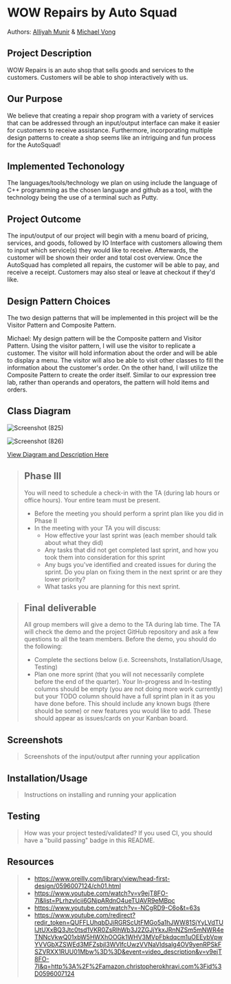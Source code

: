 # WOW Repairs by Auto Squad
Authors: [Alliyah Munir](https://github.com/AlliyahMunir) &  [Michael Vong](https://github.com/michaelvong)

## Project Description 
WOW Repairs is an auto shop that sells goods and services to the customers. Customers will be able to shop interactively with us.
## Our Purpose
We believe that creating a repair shop program with a variety of services that can be addressed through an input/output interface can make it easier for customers to receive assistance. Furthermore, incorporating multiple design patterns to create a shop seems like an intriguing and fun process for the AutoSquad! 

## Implemented Techonology
The languages/tools/technology we plan on using include the language of C++ programming as the chosen language and github as a tool, with the technology being the use of a terminal such as Putty. 

## Project Outcome
The input/output of our project will begin with a menu board of pricing, services, and goods, followed by IO Interface with customers allowing them to input which service(s) they would like to receive. Afterwards, the customer will be shown their order and total cost overview. Once the AutoSquad has completed all repairs, the customer will be able to pay, and receive a receipt. Customers may also steal or leave at checkout if they'd like. 

## Design Pattern Choices
The two design patterns that will be implemented in this project will be the Visitor Pattern and Composite Pattern.

Michael: My design pattern will be the Composite pattern and Visitor Pattern. Using the visitor pattern, I will use the visitor to replicate a customer. The visitor will hold information about the order and will be able to display a menu. The visitor will also be able to visit other classes to fill the information about the customer's order. On the other hand, I will utilize the Composite Pattern to create the order itself. Similar to our expression tree lab, rather than operands and operators, the pattern will hold items and orders.

## Class Diagram
![Screenshot (825)](https://user-images.githubusercontent.com/52710942/99324567-6f3d7180-2829-11eb-881c-5b2e1c671633.png)

![Screenshot (826)](https://user-images.githubusercontent.com/52710942/99324763-ccd1be00-2829-11eb-9024-7fe7620a4d74.png)

[View Diagram and Description Here](https://docs.google.com/document/d/1AxLyhsg0K1V0hIXzQ6zJ8qQ6KcXIuoaiAAHnwAMx5_4/edit?usp=sharing)

 > ## Phase III
 > You will need to schedule a check-in with the TA (during lab hours or office hours). Your entire team must be present. 
 > * Before the meeting you should perform a sprint plan like you did in Phase II
 > * In the meeting with your TA you will discuss: 
 >   - How effective your last sprint was (each member should talk about what they did)
 >   - Any tasks that did not get completed last sprint, and how you took them into consideration for this sprint
 >   - Any bugs you've identified and created issues for during the sprint. Do you plan on fixing them in the next sprint or are they lower priority?
 >   - What tasks you are planning for this next sprint.

 > ## Final deliverable
 > All group members will give a demo to the TA during lab time. The TA will check the demo and the project GitHub repository and ask a few questions to all the team members. 
 > Before the demo, you should do the following:
 > * Complete the sections below (i.e. Screenshots, Installation/Usage, Testing)
 > * Plan one more sprint (that you will not necessarily complete before the end of the quarter). Your In-progress and In-testing columns should be empty (you are not doing more work currently) but your TODO column should have a full sprint plan in it as you have done before. This should include any known bugs (there should be some) or new features you would like to add. These should appear as issues/cards on your Kanban board. 
 ## Screenshots
 > Screenshots of the input/output after running your application
 ## Installation/Usage
 > Instructions on installing and running your application
 ## Testing
 > How was your project tested/validated? If you used CI, you should have a "build passing" badge in this README.
 ## Resources
 > * https://www.oreilly.com/library/view/head-first-design/0596007124/ch01.html 
 > * https://www.youtube.com/watch?v=v9ejT8FO-7I&list=PLrhzvIcii6GNjpARdnO4ueTUAVR9eMBpc 
 > * https://www.youtube.com/watch?v=-NCgRD9-C6o&t=63s
 > * https://www.youtube.com/redirect?redir_token=QUFFLUhqbDJiRGRScUtFMGo5a1hJWW81SjYyLVdTUlJtUXxBQ3Jtc0tsd1VKR0ZsRlhWb3J2ZGJjYkxJRnNZSm5mNWR4eTNNcVkwQ01xbW5HWXhOOGk1WHV3MVpFbkdqcm1uOEEybVpwYVVGbXZSWEd3MFZsbjl3WVlfcUwzVVNaVldsalg4OV9yenRPSkFSZVRXX1RUU01Mbw%3D%3D&event=video_description&v=v9ejT8FO-7I&q=http%3A%2F%2Famazon.christopherokhravi.com%3Fid%3D0596007124
 
